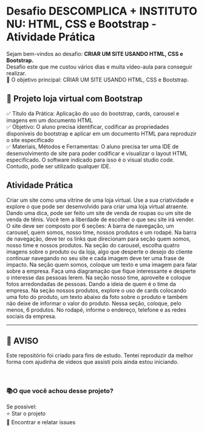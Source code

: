<h1> Desafio DESCOMPLICA + INSTITUTO NU: HTML, CSS e Bootstrap - Atividade Prática</h1>

<p> Sejam bem-vindos ao desafio: <strong> CRIAR UM SITE USANDO HTML, CSS e Bootstrap.</strong><br>Desafio este que me custou vários dias e muita vídeo-aula para conseguir realizar. <br>
    💎 O objetivo principal: CRIAR UM SITE USANDO HTML, CSS e Bootstrap. </p>



<h2>🛑 Projeto loja virtual com Bootstrap</h2>

<p>
✅ Título da Prática: Aplicação do uso do bootstrap, cards, carousel e imagens em um documento HTML<br>
✅ Objetivo: O aluno precisa identificar, codificar as propriedades disponíveis do bootstrap e aplicar em um documento HTML para reproduzir o site especificado<br>
✅ Materiais, Métodos e Ferramentas: O aluno precisa ter uma IDE de desenvolvimento de site para poder codificar e visualizar o layout HTML especificado. O software indicado para isso é o visual studio code. Contudo, pode ser utilizado qualquer IDE.<br>

</p>


<h2> Atividade Prática</h2>

<p>
    Criar um site como uma vitrine de uma loja virtual. Use a sua criatividade e explore o que pode ser desenvolvido para criar uma loja virtual atraente. Dando uma dica, pode ser feito um site de venda de roupas ou um site de venda de tênis. Você tem a liberdade de escolher o que seu site irá vender. O site deve ser composto por 6 seções: A barra de navegação, um carousel, quem somos, nosso time, nossos produtos e um rodapé. Na barra de navegação, deve ter os links que direcionam para seção quem somos, nosso time e nossos produtos. Na seção do carousel, escolha quatro imagens sobre o produto ou da loja, algo que desperte o desejo do cliente continuar navegando no seu site e cada imagem deve ter uma frase de impacto. Na seção quem somos, coloque um texto e uma imagem para falar sobre a empresa. Faça uma diagramação que fique interessante e desperte o interesse das pessoas lerem. 
    Na seção nosso time, aproveite e coloque fotos arredondadas de pessoas. Dando a ideia de quem é o time da empresa. Na seção nossos produtos, explore o uso de cards colocando uma foto do produto, um texto abaixo da foto sobre o produto e também não deixe de informar o valor do produto. Nessa seção, coloque, pelo menos, 6 produtos. No rodapé, informe o endereço, telefone e as redes sociais da empresa. 
</p>

----

<h2> 🤝 AVISO </h2>

<p>
Este repositório foi criado para fins de estudo. Tentei reproduzir da melhor forma com ajudinha de videos que assisti pois ainda estou iniciando.<br>
<br>
<br>

<h3> 📚O que você achou desse projeto?  </h3>

Se possível:<br>
⭐️  Star o projeto<br>
🐛 Encontrar e relatar issues<br>
</p>




